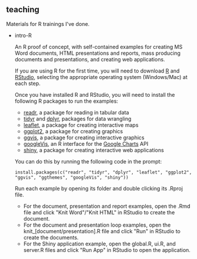 ## teaching

Materials for R trainings I've done.

* intro-R

    An R proof of concept, with self-contained examples for creating MS Word documents, HTML presentations and reports, mass producing documents and presentations, and creating web applications.

    If you are using R for the first time, you will need to download [R](https://mirrors.nics.utk.edu/cran/) and [RStudio](https://www.rstudio.com/products/rstudio/download2/), selecting the appropriate operating system (Windows/Mac) at each step.

    Once you have installed R and RStudio, you will need to install the following R packages to run the examples:

    * [readr](https://github.com/hadley/readr), a package for reading in tabular data
    * [tidyr](https://blog.rstudio.org/2014/07/22/introducing-tidyr) and [dplyr](https://cran.rstudio.com/web/packages/dplyr/vignettes/introduction.html), packages for data wrangling
    * [leaflet](https://rstudio.github.io/leaflet), a package for creating interactive maps
    * [ggplot2](http://ggplot2.org), a package for creating graphics
    * [ggvis](http://ggvis.rstudio.com), a package for creating interactive graphics
    * [googleVis](https://github.com/mages/googleVis), an R interface for the [Google Charts](https://developers.google.com/chart/) API
    * [shiny](http://shiny.rstudio.com), a package for creating interactive web applications

    You can do this by running the following code in the prompt:

    `install.packages(c("readr", "tidyr", "dplyr", "leaflet", "ggplot2", "ggvis", "ggthemes", "googleVis", "shiny"))`

    Run each example by opening its folder and double clicking its .Rproj file. 

    * For the document, presentation and report examples, open the .Rmd file and click "Knit Word"/"Knit HTML" in RStudio to create the document.
    * For the document and presentation loop examples, open the knit_[document/presentation].R file and click "Run" in RStudio to create the documents.
    * For the Shiny application example, open the global.R, ui.R, and server.R files and click "Run App" in RStudio to open the application.
